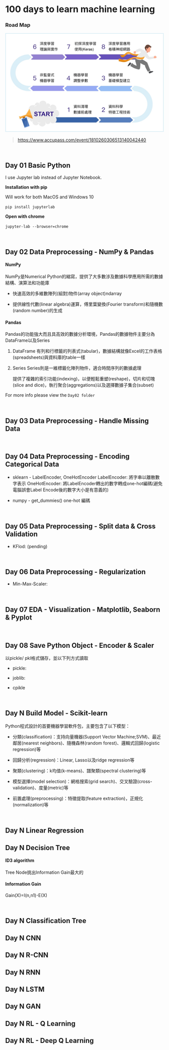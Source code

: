 # 100 days to learn machine learning

### Road Map

![road map of learning ML](road_map.jpg)

> https://www.accupass.com/event/1810260306513140042440

<br />

## Day 01  Basic Python

I use Jupyter lab instead of Jupyter Notebook.

**Installation with pip**

Will work for both MacOS and Windows 10

`pip install jupyterlab`

**Open with chrome**

`jupyter-lab --browser=chrome`

<br />

## Day 02 Data Preprocessing - NumPy & Pandas

#### NumPy

NumPy是Numerical Python的縮寫，提供了大多數涉及數據科學應用所需的數據結構、演算法和功能庫

* 快速高效的多維數陣列(組對)物件(array object)ndarray

* 提供線性代數(linear algebra)運算，傅里葉變換(Fourier transform)和隨機數(random number)的生成

#### Pandas

Pandas的功能強大而且具高效的數據分析環境，Pandas的數據物件主要分為DataFrame以及Series

1. DataFrame
   有列和行標籤的列表式(tabular)，數據結構就像Excel的工作表格(spreadsheets)與資料庫的table一樣

2. Series
   Series則是一維標籤化陣列物件，適合時間序列的數據處理

   提供了複雜的索引功能(indexing)，以便輕鬆重塑(reshape)，切片和切塊(slice and dice)，執行聚合(aggregations)以及選擇數據子集合(subset)

For more info please view the `Day02 folder`

<br />

## Day 03 Data Preprocessing - Handle Missing Data

<br />

## Day 04 Data Preprocessing - Encoding Categorical Data

* sklearn - LabelEncoder, OneHotEncoder
  LabelEncoder: 將字串以離散數字表示
  OneHotEncoder: 將LabelEncoder轉出的數字轉成one-hot編碼(避免電腦誤會Label Encode後的數字大小是有意義的)

* numpy - get_dummies() 
  one-hot 編碼

<br />

## Day 05 Data Preprocessing -  Split data & Cross Validation

* KFlod: (pending)

<br />

## Day 06 Data Preprocessing - Regularization

* Min-Max-Scaler: 

<br />

## Day 07 EDA - Visualization - Matplotlib,  Seaborn & Pyplot

<br />

## Day 08 Save Python Object - Encoder & Scaler

以pickle/ pkl格式儲存，並以下列方式讀取

* pickle:

* joblib:

* cpikle

<br />

## Day N Build Model - Scikit-learn

Python程式設計的首要機器學習軟件包，主要包含了以下模型：

* 分類(classification)：支持向量機器(Support Vector Machine;SVM)、最近鄰居(nearest neighbors)、隨機森林(random forest)、邏輯式回歸(logistic regression)等

* 回歸分析(regression)：Linear, Lasso以及ridge regression等

* 聚類(clustering)：k均值(k-means)、譜聚類(spectral clustering)等

* 模型選擇(model selection)：網格搜索(grid search)、交叉驗證(cross-validation)、度量(metric)等

* 前置處理(preprocessing)：特徵提取(feature extraction)，正規化(normalization)等

<br />

## Day N Linear Regression

## Day N Decision Tree

#### ID3 algorithm

Tree Node挑出Information Gain最大的

#### Information Gain

Gain(X)=I(n,n1)-E(X) 

<br />

## Day N Classification Tree

## Day N CNN

## Day N R-CNN

## Day N RNN

## Day N LSTM

## Day N GAN

## Day N RL - Q Learning

## Day N RL - Deep Q Learning
